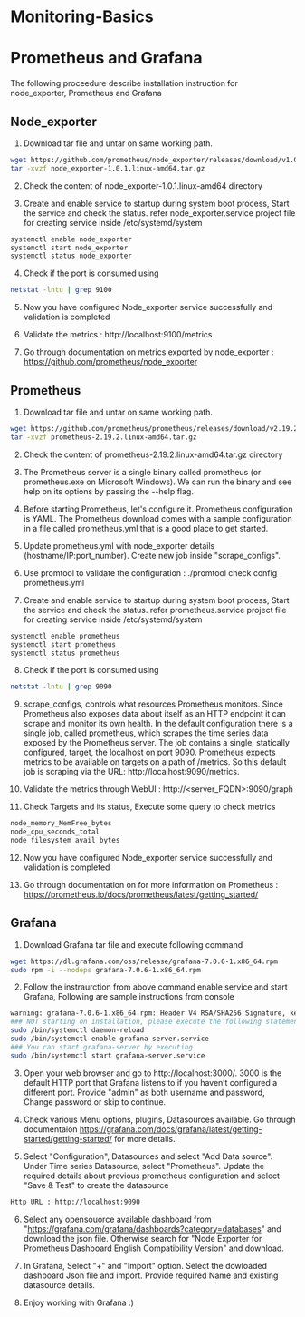 # Monitoring-Basics
# Prometheus and Grafana

The following proceedure describe installation instruction for node_exporter, Prometheus and Grafana

## Node_exporter
	
  1. Download tar file and untar on same working path.

```bash
wget https://github.com/prometheus/node_exporter/releases/download/v1.0.1/node_exporter-1.0.1.linux-amd64.tar.gz
tar -xvzf node_exporter-1.0.1.linux-amd64.tar.gz
```
	
  2. Check the content of node_exporter-1.0.1.linux-amd64 directory
  
  3. Create and enable service to startup during system boot process, Start the service and check the status.
  refer node_exporter.service project file for creating service inside /etc/systemd/system
  
```bash
systemctl enable node_exporter
systemctl start node_exporter
systemctl status node_exporter
```
  4. Check if the port is consumed using
  
```bash
netstat -lntu | grep 9100
```
  5. Now you have configured Node_exporter service successfully and validation is completed
  
  6. Validate the metrics : http://localhost:9100/metrics

  7. Go through documentation on metrics exported by node_exporter : https://github.com/prometheus/node_exporter

 
## Prometheus

1. Download tar file and untar on same working path.

```bash
wget https://github.com/prometheus/prometheus/releases/download/v2.19.2/prometheus-2.19.2.linux-amd64.tar.gz
tar -xvzf prometheus-2.19.2.linux-amd64.tar.gz
```
	
  2. Check the content of prometheus-2.19.2.linux-amd64.tar.gz directory
  
  3. The Prometheus server is a single binary called prometheus (or prometheus.exe on Microsoft Windows). We can run the binary and see help on its options by passing the --help flag.
  
  4. Before starting Prometheus, let's configure it. Prometheus configuration is YAML. The Prometheus download comes with a sample configuration in a file called prometheus.yml that is a good place to get started.
  
  5. Update prometheus.yml with node_exporter details (hostname/IP:port_number). Create new job inside "scrape_configs".
  
  6. Use promtool to validate the configuration : ./promtool check config prometheus.yml
  
  7. Create and enable service to startup during system boot process, Start the service and check the status.
  refer prometheus.service project file for creating service inside /etc/systemd/system
  
```bash
systemctl enable prometheus
systemctl start prometheus
systemctl status prometheus
```
  8. Check if the port is consumed using
  
```bash
netstat -lntu | grep 9090
```
  9. scrape_configs, controls what resources Prometheus monitors. Since Prometheus also exposes data about itself as an HTTP endpoint it can scrape and monitor its own health. In the default configuration there is a single job, called prometheus, which scrapes the time series data exposed by the Prometheus server. The job contains a single, statically configured, target, the localhost on port 9090. Prometheus expects metrics to be available on targets on a path of /metrics. So this default job is scraping via the URL: http://localhost:9090/metrics.
  
  10. Validate the metrics through WebUI : http://<server_FQDN>:9090/graph
  
  11. Check Targets and its status, Execute some query to check metrics
  
```bash  
node_memory_MemFree_bytes
node_cpu_seconds_total
node_filesystem_avail_bytes
```
  
  12. Now you have configured Node_exporter service successfully and validation is completed

  13. Go through documentation on for more information on Prometheus : https://prometheus.io/docs/prometheus/latest/getting_started/

## Grafana

1. Download Grafana tar file and execute following command

```bash
wget https://dl.grafana.com/oss/release/grafana-7.0.6-1.x86_64.rpm
sudo rpm -i --nodeps grafana-7.0.6-1.x86_64.rpm
```
	
  2. Follow the instraurction from above command enable service and start Grafana, Following are sample instructions from console
 ```bash
warning: grafana-7.0.6-1.x86_64.rpm: Header V4 RSA/SHA256 Signature, key ID 24098cb6: NOKEY
### NOT starting on installation, please execute the following statements to configure grafana to start automatically using systemd
 sudo /bin/systemctl daemon-reload
 sudo /bin/systemctl enable grafana-server.service
### You can start grafana-server by executing
 sudo /bin/systemctl start grafana-server.service
``` 
  3. Open your web browser and go to http://localhost:3000/. 3000 is the default HTTP port that Grafana listens to if you haven’t configured a different port. Provide "admin" as both username and password, Change password or skip to continue.
  
  4. Check various Menu options, plugins, Datasources available. Go through documentaion https://grafana.com/docs/grafana/latest/getting-started/getting-started/ for more details.
  
  5. Select "Configuration", Datasources and select "Add Data source". Under Time series Datasource, select "Prometheus". Update the required details about previous prometheus configuration and select "Save & Test" to create the datasource
  
 ```bash
Http URL : http://localhost:9090
```   
    
  6. Select any opensouorce available dashboard from "https://grafana.com/grafana/dashboards?category=databases" and download the json file. Otherwise search for "Node Exporter for Prometheus Dashboard English Compatibility Version" and download.
  
  7. In Grafana, Select "+" and "Import" option. Select the dowloaded dashboard Json file and import. Provide required Name and existing datasource details.
  
  8. Enjoy working with Grafana :)
